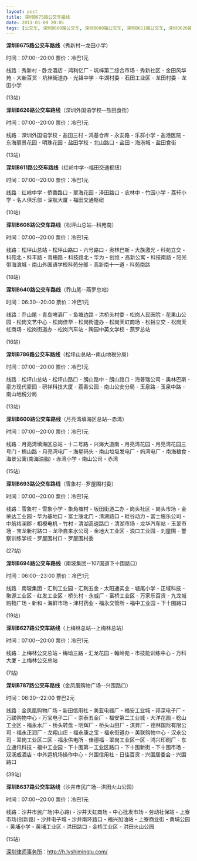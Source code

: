 ```yaml
---
layout: post
title: 深圳B675路公交车路线
date: 2011-01-09 20:05
tags: [公交车, 深圳B600路公交车, 深圳B608路公交车, 深圳B611路公交车, 深圳B626路公交车, 深圳B627路公交车, 深圳B637路公交车, 深圳B640路公交车, 深圳B693路公交车, 深圳B694路公交车, 深圳B786路公交车, 深圳B787路公交车, 深圳分类信息网站]
---
```

<strong>深圳B675路公交车路线</strong>（秀新村--龙田小学）

时间：07:00--20:00 票价：冷巴1元

线路：秀新村 - 卧龙酒店 - 鸿利亿厂 - 坑梓第二综合市场 - 秀新社区 - 金田风华苑 - 大新百货 - 坑梓街道办 - 光祖中学 - 牛湖村委 - 石田工业区 - 龙田村委 - 龙田小学

(13站)

<strong>深圳B626路公交车路线</strong>（深圳外国语学校--盐田食街）

时间：07:00--20:00 票价：冷巴1元

线路：深圳外国语学校 - 盐田三村 - 鸿基仓库 - 永安路 - 乐群小学 - 盐港医院 - 东海丽景花园 - 明珠花园 - 盐田学校 - 北山路口 - 盐田 - 海港城 - 盐田食街

(13站)

<strong>深圳B611路公交车路线</strong>（红岭中学--福田交通枢纽）

时间：07:00--20:00 票价：冷巴1元

线路：红岭中学 - 侨香路口 - 翠海花园 - 泽田路口 - 农林中 - 竹园小学 - 荔轩小学 - 名人俱乐部 - 深航大厦 - 福田交通枢纽

(10站)

<strong>深圳B608路公交车路线</strong>（松坪山总站--科苑南）

时间：07:00--20:00 票价：冷巴1元

线路：松坪山总站 - 松坪山路口 - 六号路口 - 奥林巴斯 - 大族激光 - 科苑立交 - 科苑北 - 科丰路 - 青梧路 - 科技路北 - 华为 - 创维 - 高新公寓 - 科技南路 - 阳光带海滨城 - 南山外国语学校科苑分部 - 高新南十一道 - 科苑南路

(18站)

<strong>深圳B640路公交车路线</strong>（乔山尾--燕罗总站）

时间：06:30--20:00 票价：冷巴1元

线路：乔山尾 - 青岛啤酒厂 - 鱼塘边路 - 洪桥头村委 - 松岗人民医院 - 花果山公园 - 松岗文艺中心 - 松岗佳华 - 松岗街道办 - 松岗天虹商场 - 松裕立交 - 松岗天虹商场 - 松岗街道办 - 松岗汽车站 - 陶园中英文学校 - 燕罗总站

(16站)

<strong>深圳B786路公交车路线</strong>（松坪山总站--南山地税分局）

时间：07:00--20:00 票价：冷巴1元

线路：松坪山总站 - 松坪山路口 - 朗山路中 - 朗山路口 - 海普瑞公司 - 奥林巴斯 - 豪方现代豪园 - 研祥科技大厦 - 荔香公园 - 南山公安分局 - 玉泉路 - 玉泉中路 - 南山地税分局

(13站)

<strong>深圳B600路公交车路线</strong>（月亮湾填海区总站--赤湾）

时间：07:00--20:00 票价：冷巴1元

线路：月亮湾填海区总站 - 十二号路 - 兴海大道南 - 月亮湾花园 - 月亮湾花园三号门 - 棉山路 - 月亮湾电厂 - 海星码头 - 南山垃圾发电厂 - 妈湾电厂 - 南海粮食 - 海景公寓(南海油脂) - 赤湾小学 - 南山公司 - 赤湾

(15站)

<strong>深圳B693路公交车路线</strong>（雪象村--罗屋围村委）

时间：07:00--20:00 票价：冷巴1元

线路：雪象村 - 雪象小学 - 象角塘村 - 坂田街道二办 - 岗头社区 - 岗头市场 - 金荣达工业园 - 华为基地口 - 富士康北门 - 清湖路口 - 硅谷动力 - 富士施乐公司 - 中航格澜郡 - 相模电机 - 竹村 - 清湖高速路口 - 清湖市场 - 龙华汽车站 - 玉翠市场 - 宝龙新村路口 - 龙华自来水公司 - 金地大工业区 - 浪口工业园 - 刘屋围 - 警察训练学校 - 罗屋围村口 - 罗屋围村委

(27站)

<strong>深圳B694路公交车路线</strong>（南玻集团--107国道下十围路口）

时间：06:00--23:00 票价：冷巴1元

线路：南玻集团 - 汇利工业园 - 汇利五金 - 太阳通实业 - 塘尾小学 - 正域科技 - 聚源工业区 - 红发工业区 - 桥头村 - 永威厂 - 富桥工业区 - 万家乐百货 - 九龙城购物广场 - 新和 - 海鲜市场 - 津村药业 - 福永交管所 - 福中工业园 - 下十围路口

(19站)

<strong>深圳B627路公交车路线</strong>（上梅林总站--上梅林总站）

时间：07:00--20:00 票价：冷巴1元

线路：上梅林公交总站 - 梅坳三路 - 汇龙花园 - 翰岭苑 - 市技能训练中心 - 万科大厦 - 上梅林公交总站

(7站)

<strong>深圳B787路公交车路线</strong>（金凤凰购物广场--兴围路口）

时间：06:30--22:00 普巴2元

线路：金凤凰购物广场 - 新田信用社 - 美亚电器厂 - 福安工业城 - 邦深电子厂 - 万联购物中心 - 万宝电子二厂 - 崇泰五金厂 - 福安第二工业城 - 大洋花园 - 稔山工业区 - 福永水厂 - 桥头转盘 - 明辉厂 - 桥头山田厂 - 淇昇厂 - 德林国际有限公司 - 福永正润厂 - 龙翔山庄 - 福永康之宝 - 福永街道办 - 美联购物中心 - 汉永公司 - 翠岗工业区二区 - 福永供电所 - 佳德福 - 翠岗工业区一区 - 鸿兴印刷厂 - 东立通讯科技 - 福中工业园 - 下十围第一工业区路口 - 下十围新街 - 下十围市场 - 双溪威酒店 - 中外运机场操作中心 - 兴围信用社 - 日佳百货 - 兴围居委会 - 兴围路口

(39站)

<strong>深圳B637路公交车路线</strong>（沙井市民广场--洪田火山公园）

时间：07:00--20:00 票价：冷巴1元

线路：沙井市民广场(中心路) - 沙井天虹商场 - 中心批发市场 - 劳动社保站 - 上寮市场(创新路) - 沙井电子城 - 沙井南环路口 - 福兴加油站 - 上寮商业街 - 黄埔公园 - 黄埔小学 - 黄埔工业区 - 洪田路口 - 金桥工业区 - 洪田火山公园

(15站)

<a href="http://h.lvshiminglu.com/">深圳律师事务所</a>：<a href="http://h.lvshiminglu.com/">http://h.lvshiminglu.com/</a>


